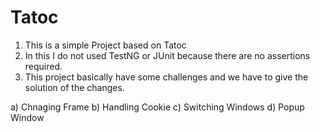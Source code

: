 # Tatoc

1) This is a simple Project based on Tatoc
2) In this I do not used TestNG or JUnit because there are no assertions required.
3) This project basically have some challenges and we have to give the solution of the changes.

a) Chnaging Frame
b) Handling Cookie
c) Switching Windows
d) Popup Window

